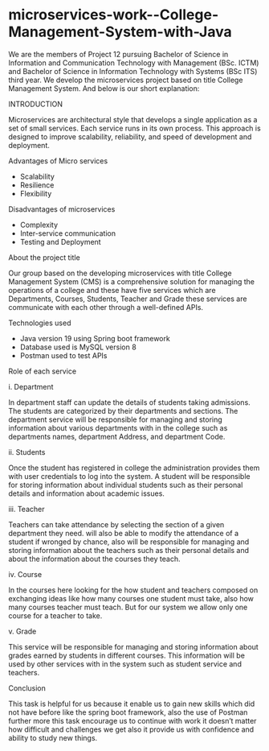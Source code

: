 # microservices-work--College-Management-System-with-Java
We are the members of Project 12 pursuing Bachelor of Science in Information and Communication Technology with Management (BSc. ICTM) and Bachelor of Science in Information Technology with Systems (BSc ITS) third year. We develop the microservices project based on title College Management System. And below is our short explanation:

INTRODUCTION

Microservices are architectural style that develops a single application as a set of small services. Each service runs in its own process. This approach is designed to improve scalability, reliability, and speed of development and deployment.

Advantages of Micro services
- Scalability
-	Resilience
-	Flexibility

Disadvantages of microservices 
-	Complexity
-	Inter-service communication
-	Testing and Deployment

About the project title

Our group based on the developing microservices with title College Management System (CMS) is a comprehensive solution for managing the operations of a college and these have five services which are Departments, Courses, Students, Teacher and Grade these services are communicate with each other through a well-defined APIs.

Technologies used 
-	Java version 19 using Spring boot framework
-	Database used is MySQL version 8
-	Postman used to test APIs

Role of each service

i. Department

 In department staff can update the details of students taking admissions. The students are categorized by their departments and sections. The department service will be responsible for managing and storing information about various departments with in the college such as departments names, department Address, and department Code.
 
ii.	Students

Once the student has registered in college the administration provides them with user credentials to log into the system. A student will be responsible for storing information about individual students such as their personal details and information about academic issues.

iii.	Teacher

Teachers can take attendance by selecting the section of a given department they need. will also be able to modify the attendance of a student if wronged by chance, also will be responsible for managing and storing information about the teachers such as their personal details and about the information about the courses they teach.

iv.	Course

In the courses here looking for the how student and teachers composed on exchanging ideas like how many courses one student must take, also how many courses teacher must teach. But for our system we allow only one course for a teacher to take.

v.	Grade

This service will be responsible for managing and storing information about grades earned by students in different courses. This information will be used by other services with in the system such as student service and teachers.

Conclusion

This task is helpful for us because it enable us to gain new skills which did not have before like the spring boot framework, also the use of Postman further more this task encourage us to continue with work it doesn’t matter how difficult and challenges we get also it provide us with confidence and ability to study new things.

